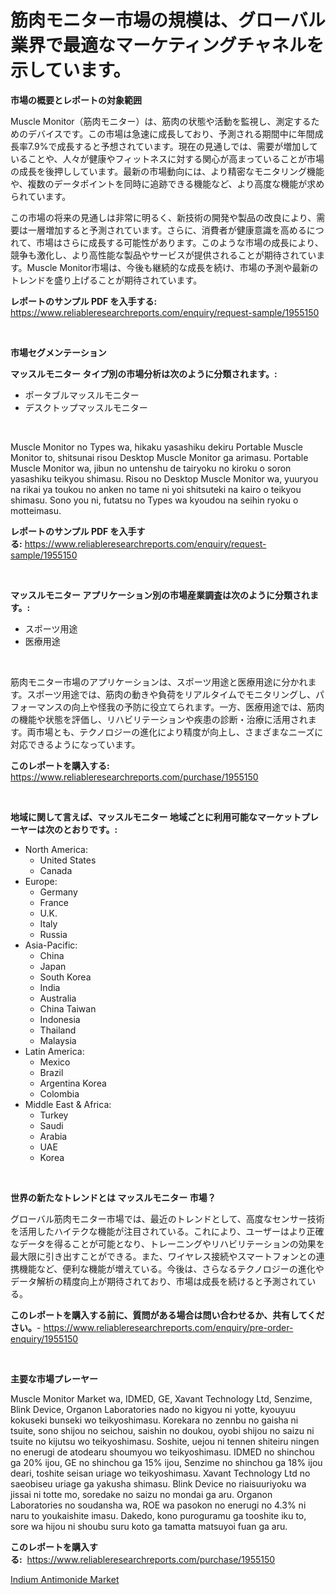 <p><h1>筋肉モニター市場の規模は、グローバル業界で最適なマーケティングチャネルを示しています。</h1></p><p><strong>市場の概要とレポートの対象範囲</strong></p>
<p><p>Muscle Monitor（筋肉モニター）は、筋肉の状態や活動を監視し、測定するためのデバイスです。この市場は急速に成長しており、予測される期間中に年間成長率7.9%で成長すると予想されています。現在の見通しでは、需要が増加していることや、人々が健康やフィットネスに対する関心が高まっていることが市場の成長を後押ししています。最新の市場動向には、より精密なモニタリング機能や、複数のデータポイントを同時に追跡できる機能など、より高度な機能が求められています。</p><p>この市場の将来の見通しは非常に明るく、新技術の開発や製品の改良により、需要は一層増加すると予測されています。さらに、消費者が健康意識を高めるにつれて、市場はさらに成長する可能性があります。このような市場の成長により、競争も激化し、より高性能な製品やサービスが提供されることが期待されています。Muscle Monitor市場は、今後も継続的な成長を続け、市場の予測や最新のトレンドを盛り上げることが期待されています。</p></p>
<p><strong>レポートのサンプル PDF を入手する:</strong> <a href="https://www.reliableresearchreports.com/enquiry/request-sample/1955150">https://www.reliableresearchreports.com/enquiry/request-sample/1955150</a></p>
<p>&nbsp;</p>
<p><strong>市場セグメンテーション</strong></p>
<p><strong>マッスルモニター タイプ別の市場分析は次のように分類されます。:</strong></p>
<p><ul><li>ポータブルマッスルモニター</li><li>デスクトップマッスルモニター</li></ul></p>
<p>&nbsp;</p>
<p><p>Muscle Monitor no Types wa, hikaku yasashiku dekiru Portable Muscle Monitor to, shitsunai risou Desktop Muscle Monitor ga arimasu. Portable Muscle Monitor wa, jibun no untenshu de tairyoku no kiroku o soron yasashiku teikyou shimasu. Risou no Desktop Muscle Monitor wa, yuuryou na rikai ya toukou no anken no tame ni yoi shitsuteki na kairo o teikyou shimasu. Sono you ni, futatsu no Types wa kyoudou na seihin ryoku o motteimasu.</p></p>
<p><strong>レポートのサンプル PDF を入手する:</strong>&nbsp;<a href="https://www.reliableresearchreports.com/enquiry/request-sample/1955150">https://www.reliableresearchreports.com/enquiry/request-sample/1955150</a></p>
<p>&nbsp;</p>
<p><strong> マッスルモニター アプリケーション別の市場産業調査は次のように分類されます。:</strong></p>
<p><ul><li>スポーツ用途</li><li>医療用途</li></ul></p>
<p>&nbsp;</p>
<p><p>筋肉モニター市場のアプリケーションは、スポーツ用途と医療用途に分かれます。スポーツ用途では、筋肉の動きや負荷をリアルタイムでモニタリングし、パフォーマンスの向上や怪我の予防に役立てられます。一方、医療用途では、筋肉の機能や状態を評価し、リハビリテーションや疾患の診断・治療に活用されます。両市場とも、テクノロジーの進化により精度が向上し、さまざまなニーズに対応できるようになっています。</p></p>
<p><strong>このレポートを購入する:</strong>&nbsp; <a href="https://www.reliableresearchreports.com/purchase/1955150">https://www.reliableresearchreports.com/purchase/1955150</a></p>
<p>&nbsp;</p>
<p><strong>地域に関して言えば、マッスルモニター 地域ごとに利用可能なマーケットプレーヤーは次のとおりです。:</strong></p>
<p><ul>
    <li>
        North America:
        <ul>
            <li>United States</li>
            <li>Canada</li>
        </ul>
    </li>
    <li>
        Europe:
        <ul>
            <li>Germany</li>
            <li>France</li>
            <li>U.K.</li>
            <li>Italy</li>
            <li>Russia</li>
        </ul>
    </li>
    <li>
        Asia-Pacific:
        <ul>
            <li>China</li>
            <li>Japan</li>
            <li>South Korea</li>
            <li>India</li>
            <li>Australia</li>
            <li>China Taiwan</li>
            <li>Indonesia</li>
            <li>Thailand</li>
            <li>Malaysia</li>
        </ul>
    </li>
    <li>
        Latin America:
        <ul>
            <li>Mexico</li>
            <li>Brazil</li>
            <li>Argentina Korea</li>
            <li>Colombia</li>
        </ul>
    </li>
    <li>
        Middle East & Africa:
        <ul>
            <li>Turkey</li>
            <li>Saudi</li>
            <li>Arabia</li>
            <li>UAE</li>
            <li>Korea</li>
        </ul>
    </li>
    </ul></p>
<p>&nbsp;</p>
<p><strong>世界の新たなトレンドとは マッスルモニター 市場？</strong></p>
<p><p>グローバル筋肉モニター市場では、最近のトレンドとして、高度なセンサー技術を活用したハイテクな機能が注目されている。これにより、ユーザーはより正確なデータを得ることが可能となり、トレーニングやリハビリテーションの効果を最大限に引き出すことができる。また、ワイヤレス接続やスマートフォンとの連携機能など、便利な機能が増えている。今後は、さらなるテクノロジーの進化やデータ解析の精度向上が期待されており、市場は成長を続けると予測されている。</p></p>
<p><strong>このレポートを購入する前に、質問がある場合は問い合わせるか、共有してください。</strong>- <a href="https://www.reliableresearchreports.com/enquiry/pre-order-enquiry/1955150">https://www.reliableresearchreports.com/enquiry/pre-order-enquiry/1955150</a></p>
<p>&nbsp;</p>
<p><strong>主要な市場プレーヤー</strong></p>
<p><p>Muscle Monitor Market wa, IDMED, GE, Xavant Technology Ltd, Senzime, Blink Device, Organon Laboratories nado no kigyou ni yotte, kyouyuu kokuseki bunseki wo teikyoshimasu. Korekara no zennbu no gaisha ni tsuite, sono shijou no seichou, saishin no doukou, oyobi shijou no saizu ni tsuite no kijutsu wo teikyoshimasu. Soshite, uejou ni tennen shiteiru ningen no enerugi de atodearu shoumyou wo teikyoshimasu. IDMED no shinchou ga 20% ijou, GE no shinchou ga 15% ijou, Senzime no shinchou ga 18% ijou deari, toshite seisan uriage wo teikyoshimasu. Xavant Technology Ltd no saeobiseu uriage ga yakusha shimasu. Blink Device no riaisuuriyoku wa jissai ni totte mo, soredake no saizu no mondai ga aru. Organon Laboratories no soudansha wa, ROE wa pasokon no enerugi no 4.3% ni naru to youkaishite imasu. Dakedo, kono puroguramu ga tooshite iku to, sore wa hijou ni shoubu suru koto ga tamatta matsuyoi fuan ga aru.</p></p>
<p><strong>このレポートを購入する:</strong>&nbsp;&nbsp;<a href="https://www.reliableresearchreports.com/purchase/1955150">https://www.reliableresearchreports.com/purchase/1955150</a></p>
<p><p><a href="https://invited-way-688.notion.site/Global-Indium-Antimonide-Market-Size-and-Market-Trends-Insights-and-Projections-from-2024-to-2031-19b01c30e43342dc9357ec0382455af4">Indium Antimonide Market</a></p></p>